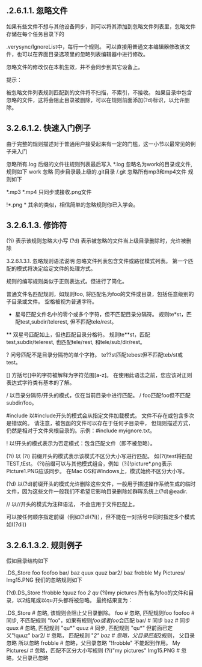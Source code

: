 
## .2.6.1.1. 忽略文件
如果有些文件不想与其他设备同步，则可以将其添加到忽略文件列表里，忽略文件存储在每个任务目录下的

.verysync/IgnoreList中，每行一个规则。 可以直接用普通文本编辑器修改该文件，也可以在界面目录选项里的忽略列表编辑器中进行修改。

忽略文件的修改仅在本机生效，并不会同步到其它设备上。

提示：

被忽略文件列表规则匹配到的文件将不扫描，不索引，不接收。
如果目录中包含忽略的文件，这将会阻止目录被删除，可以在规则前面添加(?d)标识，以允许删除。
## 3.2.6.1.2. 快速入门例子
由于完整的规则描述对于普通用户接受起来有一定的门槛，这一小节以最常见的例子来入门

忽略所有.log 后缀的文件往规则列表最后写入
 *.log
忽略名为work的目录或文件,规则如下
 work
忽略 同步目录最上级的.git目录
 /.git
忽略所有mp3和mp4文件 规则如下

 *.mp3
 *.mp4
只同步或接收.png文件

 !*.png
 *
其余的类似，相信简单的忽略规则你已入学会。
## 3.2.6.1.3. 修饰符
(?i) 表示该规则忽略大小写 (?d) 表示被忽略的文件当上级目录删除时，允许被删除

3.2.6.1.3.1. 忽略规则语法说明
忽略文件列表包含文件或路径模式列表。 第一个匹配的模式将决定给定文件的处理方式。

规则的编写规则类似于正则表达式。但进行了简化。

普通文件名匹配规则，如规则foo, 将匹配名为foo的文件或目录，包括任意级别的子目录或文件。 空格被视为普通字符。

* 星号匹配文件名中的零个或多个字符，但不匹配目录分隔符。 规则te*st，匹配test,subdir/telerest, 但不匹配tele/rest。

** 双星号匹配如上，但也匹配目录分格符。 规则te**st，匹配test,subdir/telerest, 也匹配tele/rest, 和tele/sub/dir/rest。

? 问号匹配不是目录分隔符的单个字符。 te??st匹配tebest但不匹配teb/st或test。

[] 方括号[]中的字符被解释为字符范围[a-z]。 在使用此语法之前，您应该对正则表达式字符类有基本的了解。

/ 以目录分隔符/开头的模式，仅在当前目录中进行匹配。 / foo匹配foo但不匹配subdir/foo。

#include 以#include开头的模式会从指定文件加载模式。 文件不存在或包含多次是错误的。 请注意，被包函的文件可以存在于任何子目录中， 但规则描述方式，仍然是相对于文件夹根目录的。示例：#include myignore.txt。

! 以!开头的模式表示为否定模式：包含匹配文件（即不被忽略）。

(?i) 以 (?i) 前缀开头的模式表示该模式不区分大小写进行匹配。 如(?i)test将匹配TEST,tEst。 (?i)前缀可以与其他模式组合，例如（?i)!picture*.png表示Picture1.PNG应该同步。 在Mac OS和Windows上，模式始终不区分大小写。

(?d) 以(?d)前缀开头的模式允许删除这些文件，一般用于描述操作系统生成的临时文件，因为这些文件一般我们不希望它影响目录删除如群晖系统上(?d)@eadir.

// 以//开头的模式为注释语法， 不会应用于文件匹配上。

可以按任何顺序指定前缀（例如(?d)(?i)），但不能在一对括号中同时指定多个模式如((?di))

## 3.2.6.1.3.2. 规则例子
假如目录结构如下

.DS_Store
foo
foofoo
bar/
baz
quux
quuz
bar2/
baz
frobble
My Pictures/
Img15.PNG
我们的忽略规则如下

(?d).DS_Store
!frobble
!quuz
foo
*2
qu*
(?i)my pictures
所有名为foo的文件和目录，以2结尾或以qu开头都将被忽略。 最终结果变为：

.DS_Store # 忽略, 该规则会阻止父目录删除。
foo # 忽略, 匹配规则foo
foofoo # 同步, 不匹配规则 "foo"，如果有规则*foo或者foo*会匹配
bar/ # 同步
baz # 同步
quux # 忽略, 匹配规则 "qu*"
quuz # 同步, 匹配规则 "qu*" 但前面已定义"!quuz"
bar2/ # 忽略， 匹配规则 "*2"
baz # 忽略，父目录匹配*2规则， 父目录忽略 所以忽略
frobble # 忽略，父目录忽略 "!frobble" 不能起到作用。
My Pictures/ # 忽略，匹配不区分大小写规则
(?i)"my pictures"
Img15.PNG # 忽略，父目录已忽略
